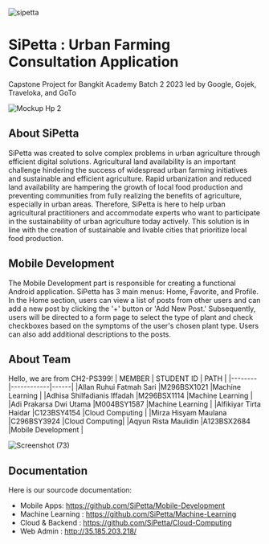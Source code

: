 ![sipetta](https://github.com/SiPetta/SiPetta/assets/154583967/3830b272-5ee1-4bda-9479-c80b717ca226)
# SiPetta : Urban Farming Consultation Application
Capstone Project for Bangkit Academy Batch 2 2023 led by Google, Gojek, Traveloka, and GoTo

![Mockup Hp 2](https://github.com/SiPetta/SiPetta/assets/154583967/b96bb16a-ab04-4636-8f38-8c4963522948)
## About SiPetta
SiPetta was created to solve complex problems in urban agriculture through efficient digital solutions. Agricultural land availability is an important challenge hindering the success of widespread urban farming initiatives and sustainable and efficient agriculture. Rapid urbanization and reduced land availability are hampering the growth of local food production and preventing communities from fully realizing the benefits of agriculture, especially in urban areas. Therefore, SiPetta is here to help urban agricultural practitioners and accommodate experts who want to participate in the sustainability of urban agriculture today actively. This solution is in line with the creation of sustainable and livable cities that prioritize local food production.

## Mobile Development
The Mobile Development part is responsible for creating a functional Android application. SiPetta has 3 main menus: Home, Favorite, and Profile. In the Home section, users can view a list of posts from other users and can add a new post by clicking the '+' button or 'Add New Post.' Subsequently, users will be directed to a form page to select the type of plant and check checkboxes based on the symptoms of the user's chosen plant type. Users can also add additional descriptions to the posts.

## About Team
Hello, we are from CH2-PS399!
| MEMBER | STUDENT ID | PATH |
|--------|------------|------|
|Allan Ruhui Fatmah Sari |M296BSX1021 |Machine Learning |
|Adhisa Shilfadianis Iffadah |M296BSX1114 |Machine Learning |
|Adi Prakarsa Dwi Utama |M004BSY1587 |Machine Learning |
|Alfikiyar Tirta Haidar |C123BSY4154 |Cloud Computing |
|Mirza Hisyam Maulana |C296BSY3924 |Cloud Computing|
|Aqyun Rista Maulidin |A123BSX2684 |Mobile Development |

![Screenshot (73)](https://github.com/SiPetta/SiPetta/assets/154583967/0c78461f-046f-475e-bf23-6b30d5978bd7)
## Documentation
Here is our sourcode documentation:
- Mobile Apps: https://github.com/SiPetta/Mobile-Development
- Machine Learning : https://github.com/SiPetta/Machine-Learning
- Cloud & Backend : https://github.com/SiPetta/Cloud-Computing
- Web Admin : http://35.185.203.218/
